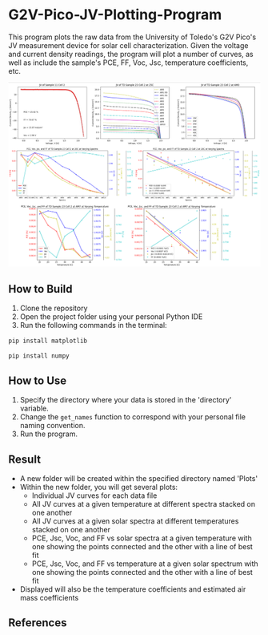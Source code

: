 # G2V-Pico-JV-Plotting-Program
 This program plots the raw data from the University of Toledo's G2V Pico's JV measurement device for solar cell characterization. Given the voltage and current density readings, the program will plot a number of curves, as well as include the sample's PCE, FF, Voc, Jsc, temperature coefficients, etc. 

![JV Example Plot](https://github.com/KhoaWeston/G2V-Pico-JV-Plotting-Program/blob/master/JV%20Example%20Plots.png)

## How to Build
1. Clone the repository
2. Open the project folder using your personal Python IDE
3. Run the following commands in the terminal:
```
pip install matplotlib
```
```
pip install numpy
```

## How to Use
1. Specify the directory where your data is stored in the 'directory' variable.
2. Change the `get_names` function to correspond with your personal file naming convention.
3. Run the program.

## Result
- A new folder will be created within the specified directory named 'Plots'
- Within the new folder, you will get several plots:
  * Individual JV curves for each data file 
  * All JV curves at a given temperature at different spectra stacked on one another
  * All JV curves at a given solar spectra at different temperatures stacked on one another
  * PCE, Jsc, Voc, and FF vs solar spectra at a given temperature with one showing the points connected and the other with a line of best fit
  * PCE, Jsc, Voc, and FF vs temperature at a given solar spectrum with one showing the points connected and the other with a line of best fit
- Displayed will also be the temperature coefficients and estimated air mass coefficients 

## References
 
